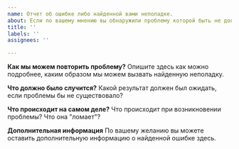 ```yaml
---
name: Отчет об ошибке либо найденной вами неполадке.
about: Если по вашему мнению вы обнаружили проблему которой быть не должно, обязательно сообщите нам об этом!
title: ''
labels: ''
assignees: ''

---
```


**Как мы можем повторить проблему?**
Опишите здесь как можно подробнее, каким образом мы можем вызвать найденную неполадку.

**Что должно было случится?**
Какой результат должен был ожидать, если проблемы бы не существовало?

**Что происходит на самом деле?**
Что происходит при возникновении проблемы? Что она "ломает"?

**Дополнительная информация**
По вашему желанию вы можете оставить дополнительную информацию о найденной ошибке здесь.